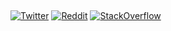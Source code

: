 
<!--**Aprendendo ( Linguagens, Ferramentas, Plataformas e SO )** 

<div style="display: inline_block"><br> 
<img align="center" alt="FaeL-Lua" height="40" width="60" src="https://cdn.jsdelivr.net/gh/devicons/devicon/icons/lua/lua-plain-wordmark.svg">
<img align="center" alt="FaeL-JAVA" height="40" width="60" src="https://cdn.jsdelivr.net/gh/devicons/devicon/icons/java/java-original.svg" />
<img align="center" alt="FaeL-HTML" height="40" width="60" src="https://cdn.jsdelivr.net/gh/devicons/devicon/icons/html5/html5-original.svg" />
<img align="center" alt="FaeL-CSS" height="40" width="60" src="https://cdn.jsdelivr.net/gh/devicons/devicon/icons/css3/css3-original.svg" />
  
<img align="center" alt="FaeL-VSCODE" height="40" width="60" src="https://cdn.jsdelivr.net/gh/devicons/devicon/icons/vscode/vscode-original.svg" />
<img align="center" alt="FaeL-AndroidStudio" height="40" width="60" src="https://cdn.jsdelivr.net/gh/devicons/devicon/icons/androidstudio/androidstudio-original.svg" />
<img align="center" alt="FaeL-AdobeIllustrator" height="40" width="60" src="https://cdn.jsdelivr.net/gh/devicons/devicon/icons/illustrator/illustrator-plain.svg" />
<img align="center" alt="FaeL-AdobePhotoshop" height="40" width="60" src="https://cdn.jsdelivr.net/gh/devicons/devicon/icons/photoshop/photoshop-plain.svg" />
<div>
<div style="display: inline_block"><br>
<img align="center" alt="FaeL-Linux" height="40" width="60" src="https://cdn.jsdelivr.net/gh/devicons/devicon/icons/linux/linux-original.svg">
<img align="center" alt="FaeL-Fedora" height="40" width="60" src="https://cdn.jsdelivr.net/gh/devicons/devicon/icons/fedora/fedora-original.svg" />
<img align="center" alt="FaeL-Manjaro" height="40" width="60" src="https://upload.wikimedia.org/wikipedia/commons/3/3e/Manjaro-logo.svg">
<img align="center" alt="FaeL-Ubuntu" height="40" width="60" src="https://cdn.jsdelivr.net/gh/devicons/devicon/icons/ubuntu/ubuntu-plain.svg" />
<img align="center" alt="FaeL-Android" height="40" width="60" src="https://cdn.jsdelivr.net/gh/devicons/devicon/icons/android/android-original.svg" />
<img align="center" alt="FaeL-Windows" height="40" width="60" src="https://cdn.jsdelivr.net/gh/devicons/devicon/icons/windows8/windows8-original.svg">
<div> 
  -->
##

<div> 
  
<a href='https://twitter.com/GoticoAgricola' target="_blank"><img alt='Twitter' src='https://img.shields.io/badge/Twitter-100000?style=for-the-badge&logo=Twitter&logoColor=FFFFFF&labelColor=050505&color=black'/></a>
<a href='https://www.reddit.com/user/GoticoAgricola' target="_blank"><img alt='Reddit' src='https://img.shields.io/badge/Reddit-100000?style=for-the-badge&logo=Reddit&logoColor=white&labelColor=black&color=black'/></a>
<a href='https://stackoverflow.com/users/21625832/gotico-agricola' target="_blank"><img alt='StackOverflow' src='https://img.shields.io/badge/StackOverflow-100000?style=for-the-badge&logo=StackOverflow&logoColor=white&labelColor=black&color=black'/></a>
